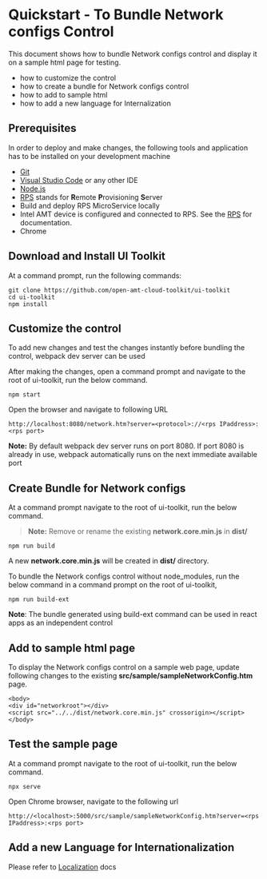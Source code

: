 # Quickstart - To Bundle Network configs Control  

This document shows how to bundle Network configs control and display it on a sample html page for testing.

  - how to customize the control
  - how to create a bundle for Network configs control
  - how to add to sample html
  - how to add a new language for Internalization 


## Prerequisites

In order to deploy and make changes, the following tools and application has to be installed on your development machine
-   [Git](https://git-scm.com/)
-   [Visual Studio Code](https://code.visualstudio.com/) or any other IDE 
-   [Node.js](https://nodejs.org/)
-   [RPS](https://github.com/open-amt-cloud-toolkit/rps) stands for **R**emote **P**rovisioning **S**erver
-   Build and deploy RPS MicroService locally
-	Intel AMT device is configured and connected to RPS. See the [RPS](https://github.com/open-amt-cloud-toolkit/rps) for documentation.
-   Chrome 

## Download and Install UI Toolkit

At a command prompt, run the following commands:
```
git clone https://github.com/open-amt-cloud-toolkit/ui-toolkit
cd ui-toolkit
npm install
```

## Customize the control

To add new changes and test the changes  instantly before bundling the control, webpack dev server can be used

After making  the changes, open a command prompt and navigate to the root of ui-toolkit, run the below command.

```
npm start
```

Open the browser and navigate to following URL

```
http://localhost:8080/network.htm?server=<protocol>://<rps IPaddress>:<rps port>
```

**Note:** By default webpack dev server runs on port 8080. If port 8080 is already in use, webpack automatically runs on  the next immediate available port

## Create Bundle for Network configs
At a command prompt navigate to the root of ui-toolkit, run the below command.
> **Note:** Remove or rename the existing **network.core.min.js**  in **dist/**
```
npm run build
```
A new **network.core.min.js** will be created in **dist/** directory.

To bundle the Network configs control without node_modules,  run the below command in a command prompt on the root of ui-toolkit,

```
npm run build-ext
```

**Note**: The bundle generated using build-ext command can be used in react apps as an independent control



## Add to sample html page

To display the Network configs control on a sample web page, update following changes to the existing **src/sample/sampleNetworkConfig.htm** page.

```
<body>
<div id="networkroot"></div>
<script src="../../dist/network.core.min.js" crossorigin></script>
</body>
```

## Test the sample page
At a command prompt navigate to the root of ui-toolkit, run the below command.
```
npx serve
```
Open Chrome browser, navigate to the following url
```
http://<localhost>:5000/src/sample/sampleNetworkConfig.htm?server=<rps IPaddress>:<rps port>
```

## Add a new Language for Internationalization

 Please refer to [Localization](./localization.md) docs

